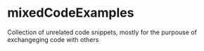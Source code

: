 # mixedCodeExamples
Collection of unrelated code snippets, mostly for the purpouse of exchangeging code with others

